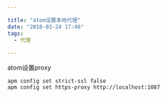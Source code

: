```yaml
---

title: "atom设置本地代理"
date: "2018-03-24 17:46"
tags:
  - 代理
  
---
```

atom设置proxy
```
apm config set strict-ssl false
apm config set https-proxy http://localhost:1087

```
